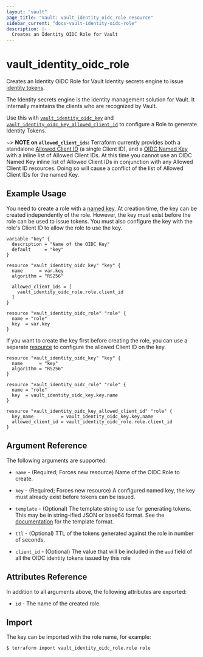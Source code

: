 ```yaml
---
layout: "vault"
page_title: "Vault: vault_identity_oidc_role resource"
sidebar_current: "docs-vault-identity-oidc-role"
description: |-
  Creates an Identity OIDC Role for Vault
---
```


# vault\_identity\_oidc\_role

Creates an Identity OIDC Role for Vault Identity secrets engine to issue
[identity tokens](https://www.vaultproject.io/docs/secrets/identity/index.html#identity-tokens).

The Identity secrets engine is the identity management solution for Vault. It internally maintains
the clients who are recognized by Vault.

Use this with [`vault_identity_oidc_key`](identity_oidc_key.html)
and [`vault_identity_oidc_key_allowed_client_id`](identity_oidc_key_allowed_client_id.html)
to configure a Role to generate Identity Tokens.

~> **NOTE on `allowed_client_ids`:** Terraform currently
provides both a standalone [Allowed Client ID](identity_oidc_key_allowed_client_id.html) (a single
Client ID), and a [OIDC Named Key](identity_oidc_key.html) with a inline list of Allowed Client IDs.
At this time you cannot use an OIDC Named Key inline list of Allowed Client IDs
in conjunction with any Allowed Client ID resources. Doing so will cause
a conflict of the list of Allowed Client IDs for the named Key.

## Example Usage

You need to create a role with a [named key](identity_oidc_key.html).
At creation time, the key can be created independently of the role. However, the key must
exist before the role can be used to issue tokens. You must also configure the key with the
role's Client ID to allow the role to use the key.

```hcl
variable "key" {
  description = "Name of the OIDC Key"
  default     = "key"
}

resource "vault_identity_oidc_key" "key" {
  name      = var.key
  algorithm = "RS256"

  allowed_client_ids = [
    vault_identity_oidc_role.role.client_id
  ]
}

resource "vault_identity_oidc_role" "role" {
  name = "role"
  key  = var.key
}
```

If you want to create the key first before creating the role, you can use a separate
[resource](identity_oidc_key_allowed_client_id.html) to configure the allowed Client ID on
the key.

```hcl
resource "vault_identity_oidc_key" "key" {
  name      = "key"
  algorithm = "RS256"
}

resource "vault_identity_oidc_role" "role" {
  name = "role"
  key  = vault_identity_oidc_key.key.name
}

resource "vault_identity_oidc_key_allowed_client_id" "role" {
  key_name          = vault_identity_oidc_key.key.name
  allowed_client_id = vault_identity_oidc_role.role.client_id
}
```

## Argument Reference

The following arguments are supported:

* `name` - (Required; Forces new resource) Name of the OIDC Role to create.

* `key` - (Required; Forces new resource) A configured named key, the key must already exist
  before tokens can be issued.

* `template` - (Optional) The template string to use for generating tokens. This may be in
  string-ified JSON or base64 format. See the
  [documentation](https://www.vaultproject.io/docs/secrets/identity/index.html#token-contents-and-templates)
  for the template format.

* `ttl` - (Optional) TTL of the tokens generated against the role in number of seconds.

* `client_id` - (Optional) The value that will be included in the `aud` field of all the OIDC identity
  tokens issued by this role

## Attributes Reference

In addition to all arguments above, the following attributes are exported:

* `id` - The name of the created role.

## Import

The key can be imported with the role name, for example:

```
$ terraform import vault_identity_oidc_role.role role
```
